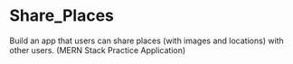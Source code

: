 # Share_Places
Build an app that users can share places (with images and locations) with other users. (MERN Stack Practice Application)
